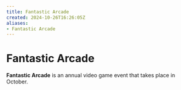 ```yaml
---
title: Fantastic Arcade
created: 2024-10-26T16:26:05Z
aliases:
- Fantastic Arcade
---
```


# Fantastic Arcade

**Fantastic Arcade** is an annual video game event that takes place in October.
